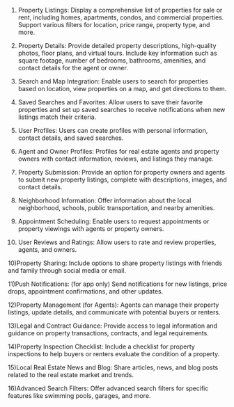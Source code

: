 1) Property Listings:
Display a comprehensive list of properties for sale or rent, including homes, apartments, condos, and commercial properties.
Support various filters for location, price range, property type, and more.

2) Property Details:
Provide detailed property descriptions, high-quality photos, floor plans, and virtual tours.
Include key information such as square footage, number of bedrooms, bathrooms, amenities, and contact details for the agent or owner.

3) Search and Map Integration:
Enable users to search for properties based on location, view properties on a map, and get directions to them.

4) Saved Searches and Favorites:
Allow users to save their favorite properties and set up saved searches to receive notifications when new listings match their criteria.

5) User Profiles:
Users can create profiles with personal information, contact details, and saved searches.

4) Agent and Owner Profiles:
Profiles for real estate agents and property owners with contact information, reviews, and listings they manage.

5) Property Submission:
Provide an option for property owners and agents to submit new property listings, complete with descriptions, images, and contact details.

6) Neighborhood Information:
Offer information about the local neighborhood, schools, public transportation, and nearby amenities.

7) Appointment Scheduling:
Enable users to request appointments or property viewings with agents or property owners.


9) User Reviews and Ratings:
Allow users to rate and review properties, agents, and owners.

10)Property Sharing:
Include options to share property listings with friends and family through social media or email.

11)Push Notifications: (for app only)
Send notifications for new listings, price drops, appointment confirmations, and other updates.

12)Property Management (for Agents):
Agents can manage their property listings, update details, and communicate with potential buyers or renters.

13)Legal and Contract Guidance:
Provide access to legal information and guidance on property transactions, contracts, and legal requirements.

14)Property Inspection Checklist:
Include a checklist for property inspections to help buyers or renters evaluate the condition of a property.

15)Local Real Estate News and Blog:
Share articles, news, and blog posts related to the real estate market and trends.

16)Advanced Search Filters:
Offer advanced search filters for specific features like swimming pools, garages, and more.